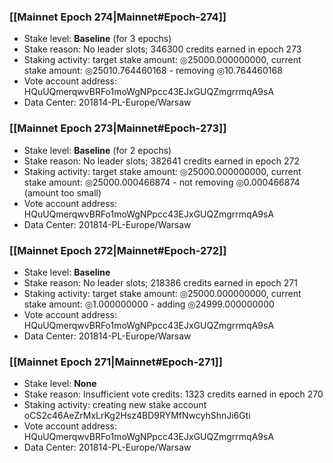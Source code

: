 ### [[Mainnet Epoch 274|Mainnet#Epoch-274]]
* Stake level: **Baseline** (for 3 epochs)
* Stake reason: No leader slots; 346300 credits earned in epoch 273
* Staking activity: target stake amount: ◎25000.000000000, current stake amount: ◎25010.764460168 - removing ◎10.764460168
* Vote account address: HQuUQmerqwvBRFo1moWgNPpcc43EJxGUQZmgrrmqA9sA
* Data Center: 201814-PL-Europe/Warsaw
### [[Mainnet Epoch 273|Mainnet#Epoch-273]]
* Stake level: **Baseline** (for 2 epochs)
* Stake reason: No leader slots; 382641 credits earned in epoch 272
* Staking activity: target stake amount: ◎25000.000000000, current stake amount: ◎25000.000466874 - not removing ◎0.000466874 (amount too small)
* Vote account address: HQuUQmerqwvBRFo1moWgNPpcc43EJxGUQZmgrrmqA9sA
* Data Center: 201814-PL-Europe/Warsaw
### [[Mainnet Epoch 272|Mainnet#Epoch-272]]
* Stake level: **Baseline**
* Stake reason: No leader slots; 218386 credits earned in epoch 271
* Staking activity: target stake amount: ◎25000.000000000, current stake amount: ◎1.000000000 - adding ◎24999.000000000
* Vote account address: HQuUQmerqwvBRFo1moWgNPpcc43EJxGUQZmgrrmqA9sA
* Data Center: 201814-PL-Europe/Warsaw
### [[Mainnet Epoch 271|Mainnet#Epoch-271]]
* Stake level: **None**
* Stake reason: Insufficient vote credits: 1323 credits earned in epoch 270
* Staking activity: creating new stake account oCS2c46AeZrMxLrKg2Hsz4BD9RYMfNwcyhShnJi6Gti
* Vote account address: HQuUQmerqwvBRFo1moWgNPpcc43EJxGUQZmgrrmqA9sA
* Data Center: 201814-PL-Europe/Warsaw